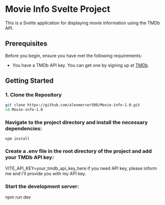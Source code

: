# Movie Info Svelte Project

This is a Svelte application for displaying movie information using the TMDb API.
## Prerequisites

Before you begin, ensure you have met the following requirements:

- You have a TMDb API key. You can get one by signing up at [TMDb](https://www.themoviedb.org/).

## Getting Started
### 1. Clone the Repository

```sh
git clone https://github.com/alexmercer500/Movie-info-1.0.git
cd Movie-info-1.0
```
### Navigate to the project directory and install the necessary dependencies:

```
npm install
```
### Create a .env file in the root directory of the project and add your TMDb API key:
VITE_API_KEY=your_tmdb_api_key_here
if you need API key, please inform me and I'll provide you with my API key.

### Start the development server:
npm run dev
